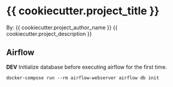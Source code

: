 # {{ cookiecutter.project_title }}
By: {{ cookiecutter.project_author_name }}
{{ cookiecutter.project_description }}



## Airflow 

**DEV**
Initialize database before executing airflow for the first time.
```shell
docker-compose run --rm airflow-webserver airflow db init
